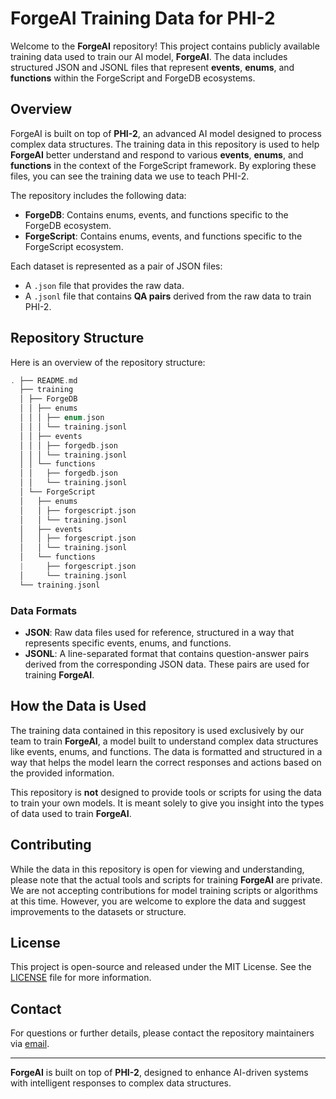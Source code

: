 # ForgeAI Training Data for PHI-2

Welcome to the **ForgeAI** repository! This project contains publicly available training data used to train our AI model, **ForgeAI**. The data includes structured JSON and JSONL files that represent **events**, **enums**, and **functions** within the ForgeScript and ForgeDB ecosystems.

## Overview

ForgeAI is built on top of **PHI-2**, an advanced AI model designed to process complex data structures. The training data in this repository is used to help **ForgeAI** better understand and respond to various **events**, **enums**, and **functions** in the context of the ForgeScript framework. By exploring these files, you can see the training data we use to teach PHI-2.

The repository includes the following data:

- **ForgeDB**: Contains enums, events, and functions specific to the ForgeDB ecosystem.
- **ForgeScript**: Contains enums, events, and functions specific to the ForgeScript ecosystem.

Each dataset is represented as a pair of JSON files:

- A `.json` file that provides the raw data.
- A `.jsonl` file that contains **QA pairs** derived from the raw data to train PHI-2.

## Repository Structure

Here is an overview of the repository structure:

```kotlin
. ├── README.md
  ├── training
  │ ├── ForgeDB
  │ │ ├── enums
  │ │ │ ├── enum.json
  │ │ │ └── training.jsonl
  │ │ ├── events
  │ │ │ ├── forgedb.json
  │ │ │ └── training.jsonl
  │ │ └── functions
  │ │   ├── forgedb.json
  │ │   └── training.jsonl
  │ └── ForgeScript
  │   ├── enums
  │   │ ├── forgescript.json
  │   │ └── training.jsonl
  │   ├── events
  │   │ ├── forgescript.json
  │   │ └── training.jsonl
  │   └── functions
  |     ├── forgescript.json
  │     └── training.jsonl
  └── training.jsonl
```

### Data Formats

- **JSON**: Raw data files used for reference, structured in a way that represents specific events, enums, and functions.
- **JSONL**: A line-separated format that contains question-answer pairs derived from the corresponding JSON data. These pairs are used for training **ForgeAI**.

## How the Data is Used

The training data contained in this repository is used exclusively by our team to train **ForgeAI**, a model built to understand complex data structures like events, enums, and functions. The data is formatted and structured in a way that helps the model learn the correct responses and actions based on the provided information.

This repository is **not** designed to provide tools or scripts for using the data to train your own models. It is meant solely to give you insight into the types of data used to train **ForgeAI**.

## Contributing

While the data in this repository is open for viewing and understanding, please note that the actual tools and scripts for training **ForgeAI** are private. We are not accepting contributions for model training scripts or algorithms at this time. However, you are welcome to explore the data and suggest improvements to the datasets or structure.

## License

This project is open-source and released under the MIT License. See the [LICENSE](LICENSE) file for more information.

## Contact

For questions or further details, please contact the repository maintainers via [email](mailto:admin@lynnux.xyz).

---

**ForgeAI** is built on top of **PHI-2**, designed to enhance AI-driven systems with intelligent responses to complex data structures.
